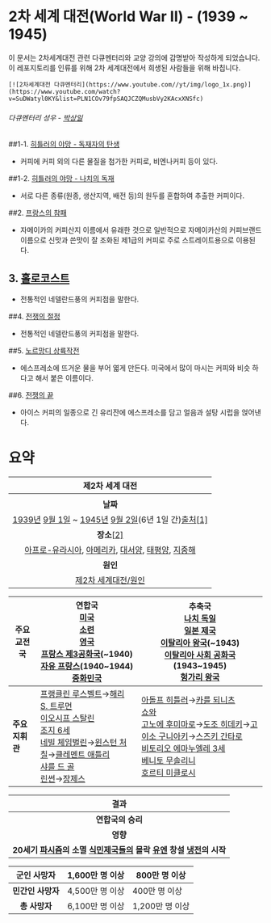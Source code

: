 # 2차 세계 대전(World War II) - (1939 ~ 1945)

이 문서는 2차세계대전 관련 다큐멘터리와 교양 강의에 감명받아 작성하게 되었습니다. 이 레포지토리를 인류를 위해 2차 세계대전에서 희생된 사람들을 위해 바칩니다.

`[![2차세계대전 다큐멘터리](https://www.youtube.com//yt/img/logo_1x.png)](https://www.youtube.com/watch?v=SuDWatyl0KY&list=PLN1COv79fpSAQJCZQMusbVy2KAcxXNSfc)`

###### 다큐멘터리 성우 - [박상일](https://ko.wikipedia.org/wiki/박상일)

##1-1. [히틀러의 야망 - 독재자의 탄생](https://www.youtube.com/watch?v=SuDWatyl0KY&list=PLN1COv79fpSAQJCZQMusbVy2KAcxXNSfc)


- 커피에 커피 외의 다른 물질을 첨가한 커피로, 비엔나커피 등이 있다.


##1-2. [히틀러의 야망 - 나치의 독재](https://www.youtube.com/watch?v=ixPgeCAJPE4&index=2&list=PLN1COv79fpSAQJCZQMusbVy2KAcxXNSfc)


- 서로 다른 종류(원종, 생산지역, 배전 등)의 원두를 혼합하여 추출한 커피이다.


##2. [프랑스의 참패](https://www.youtube.com/watch?v=ntpt4dnaM18&list=PLN1COv79fpSAQJCZQMusbVy2KAcxXNSfc&index=3)


- 자메이카의 커피산지 이름에서 유래한 것으로 일반적으로 자메이카산의 커피브랜드 이름으로 신맛과 쓴맛이 잘 조화된 제1급의 커피로 주로 스트레이트용으로 이용된다.


## 3. [홀로코스트](https://www.youtube.com/watch?v=T96aM9vXOns&list=PLN1COv79fpSAQJCZQMusbVy2KAcxXNSfc&index=4)

- 전통적인 네델란드풍의 커피점을 말한다.

##4. [전쟁의 절정](https://www.youtube.com/watch?v=RnxAtaet8ak&list=PLN1COv79fpSAQJCZQMusbVy2KAcxXNSfc&index=5)


- 전통적인 네델란드풍의 커피점을 말한다.


##5. [노르망디 상륙작전](https://www.youtube.com/watch?v=yXkoUpw6Dt8&list=PLN1COv79fpSAQJCZQMusbVy2KAcxXNSfc&index=6)


- 에스프레소에 뜨거운 물을 부어 엷게 만든다. 미국에서 많이 마시는 커피와 비슷 하다고 해서 붙은 이름이다.


##6. [전쟁의 끝](https://www.youtube.com/watch?v=3vTAFowjqwQ&index=7&list=PLN1COv79fpSAQJCZQMusbVy2KAcxXNSfc)


- 아이스 커피의 일종으로 긴 유리잔에 에스프레소를 담고 얼음과 설탕 시럽을 얹어낸다.




# 요약

|              **제2차 세계 대전**               |
| :--------------------------------------: |
|                  ![]()                   |
|                  **날짜**                  |
| [1939년](https://namu.wiki/w/1939%EB%85%84) [9월 1일](https://namu.wiki/w/9%EC%9B%94%201%EC%9D%BC) ~ [1945년](https://namu.wiki/w/1945%EB%85%84) [9월 2일](https://namu.wiki/w/9%EC%9B%94%202%EC%9D%BC)(6년 1일 간)[출처](http://en.wikipedia.org/wiki/World_War_II)[[1\]](https://namu.wiki/w/#fn-1) |
| **장소**[[2\]](https://namu.wiki/w/#fn-2)  |
| [아프로-유라시아](https://namu.wiki/w/%EC%95%84%ED%94%84%EB%A1%9C-%EC%9C%A0%EB%9D%BC%EC%8B%9C%EC%95%84), [아메리카](https://namu.wiki/w/%EC%95%84%EB%A9%94%EB%A6%AC%EC%B9%B4), [대서양](https://namu.wiki/w/%EB%8C%80%EC%84%9C%EC%96%91), [태평양](https://namu.wiki/w/%ED%83%9C%ED%8F%89%EC%96%91), [지중해](https://namu.wiki/w/%EC%A7%80%EC%A4%91%ED%95%B4) |
|                  **원인**                  |
| [제2차 세계대전/원인](https://namu.wiki/w/%EC%A0%9C2%EC%B0%A8%20%EC%84%B8%EA%B3%84%EB%8C%80%EC%A0%84/%EC%9B%90%EC%9D%B8) |

| **주요 교전국** | **연합국**<br>![]()[미국](https://namu.wiki/w/%EB%AF%B8%EA%B5%AD)<br>[소련](https://namu.wiki/w/%EC%86%8C%EB%A0%A8)<br>[영국](https://namu.wiki/w/%EC%98%81%EA%B5%AD)<br> [프랑스 제3공화국](https://namu.wiki/w/%ED%94%84%EB%9E%91%EC%8A%A4%20%EC%A0%9C3%EA%B3%B5%ED%99%94%EA%B5%AD)(~1940)<br> [자유 프랑스](https://namu.wiki/w/%EC%9E%90%EC%9C%A0%20%ED%94%84%EB%9E%91%EC%8A%A4)(1940~1944)<br> [중화민국](https://namu.wiki/w/%EC%A4%91%ED%99%94%EB%AF%BC%EA%B5%AD/%EA%B5%AD%EB%AF%BC%EC%A0%95%EB%B6%80) | **추축국**<br>[나치 독일](https://namu.wiki/w/%EB%82%98%EC%B9%98%20%EB%8F%85%EC%9D%BC)<br>[일본 제국](https://namu.wiki/w/%EC%9D%BC%EB%B3%B8%20%EC%A0%9C%EA%B5%AD)<br>[이탈리아 왕국](https://namu.wiki/w/%EC%9D%B4%ED%83%88%EB%A6%AC%EC%95%84%20%EC%99%95%EA%B5%AD)(~1943)<br>[이탈리아 사회 공화국](https://namu.wiki/w/%EC%9D%B4%ED%83%88%EB%A6%AC%EC%95%84%20%EC%82%AC%ED%9A%8C%20%EA%B3%B5%ED%99%94%EA%B5%AD)(1943~1945)<br>[헝가리 왕국](https://namu.wiki/w/%ED%97%9D%EA%B0%80%EB%A6%AC%20%EC%99%95%EA%B5%AD) |
| ---------- | ---------------------------------------- | ---------------------------------------- |
| **주요 지휘관** | [프랭클린 루스벨트](https://namu.wiki/w/%ED%94%84%EB%9E%AD%ED%81%B4%EB%A6%B0%20%EB%A3%A8%EC%8A%A4%EB%B2%A8%ED%8A%B8)→[해리 S. 트루먼](https://namu.wiki/w/%ED%95%B4%EB%A6%AC%20S.%20%ED%8A%B8%EB%A3%A8%EB%A8%BC)<br>[이오시프 스탈린](https://namu.wiki/w/%EC%9D%B4%EC%98%A4%EC%8B%9C%ED%94%84%20%EC%8A%A4%ED%83%88%EB%A6%B0)<br>[조지 6세](https://namu.wiki/w/%EC%A1%B0%EC%A7%80%206%EC%84%B8)<br>[네빌 체임벌린](https://namu.wiki/w/%EB%84%A4%EB%B9%8C%20%EC%B2%B4%EC%9E%84%EB%B2%8C%EB%A6%B0)→[윈스턴 처칠](https://namu.wiki/w/%EC%9C%88%EC%8A%A4%ED%84%B4%20%EC%B2%98%EC%B9%A0)→[클레멘트 애틀리](https://namu.wiki/w/%ED%81%B4%EB%A0%88%EB%A9%98%ED%8A%B8%20%EC%95%A0%ED%8B%80%EB%A6%AC)<br>[샤를 드 골](https://namu.wiki/w/%EC%83%A4%EB%A5%BC%20%EB%93%9C%20%EA%B3%A8)<br> [린썬](https://namu.wiki/w/%EB%A6%B0%EC%8D%AC)→[장제스](https://namu.wiki/w/%EC%9E%A5%EC%A0%9C%EC%8A%A4) | [아돌프 히틀러](https://namu.wiki/w/%EC%95%84%EB%8F%8C%ED%94%84%20%ED%9E%88%ED%8B%80%EB%9F%AC)→[카를 되니츠](https://namu.wiki/w/%EC%B9%B4%EB%A5%BC%20%EB%90%98%EB%8B%88%EC%B8%A0)<br>[쇼와](https://namu.wiki/w/%EC%87%BC%EC%99%80)<br>[고노에 후미마로](https://namu.wiki/w/%EA%B3%A0%EB%85%B8%EC%97%90%20%ED%9B%84%EB%AF%B8%EB%A7%88%EB%A1%9C)→[도조 히데키](https://namu.wiki/w/%EB%8F%84%EC%A1%B0%20%ED%9E%88%EB%8D%B0%ED%82%A4)→[고이소 구니아키](https://namu.wiki/w/%EA%B3%A0%EC%9D%B4%EC%86%8C%20%EA%B5%AC%EB%8B%88%EC%95%84%ED%82%A4)→[스즈키 간타로](https://namu.wiki/w/%EC%8A%A4%EC%A6%88%ED%82%A4%20%EA%B0%84%ED%83%80%EB%A1%9C)<br> [비토리오 에마누엘레 3세](https://namu.wiki/w/%EB%B9%84%ED%86%A0%EB%A6%AC%EC%98%A4%20%EC%97%90%EB%A7%88%EB%88%84%EC%97%98%EB%A0%88%203%EC%84%B8) <br>[베니토 무솔리니](https://namu.wiki/w/%EB%B2%A0%EB%8B%88%ED%86%A0%20%EB%AC%B4%EC%86%94%EB%A6%AC%EB%8B%88) <br>[호르티 미클로시](https://namu.wiki/w/%ED%98%B8%EB%A5%B4%ED%8B%B0%20%EB%AF%B8%ED%81%B4%EB%A1%9C%EC%8B%9C) |

|                  **결과**                  |
| :--------------------------------------: |
|               **연합국의 승리**                |
|                  **영향**                  |
| **20세기 [파시즘](https://namu.wiki/w/파시즘)의 소멸**  **[식](https://namu.wiki/w/대영제국)[민](https://namu.wiki/w/프랑스%20식민제국)[제](https://namu.wiki/w/벨기에%20식민제국)[국](https://namu.wiki/w/네덜란드%20제국)[들](https://namu.wiki/w/일본%20제국)[의](https://namu.wiki/w/이탈리아%20왕국) 몰락**  **[유엔](https://namu.wiki/w/유엔) 창설**  **[냉전](https://namu.wiki/w/냉전)의 시작** |

| **군인 사망자**  | 1,600만 명 이상 | 800만 명 이상   |
| :---------: | ----------- | ----------- |
| **민간인 사망자** | 4,500만 명 이상 | 400만 명 이상   |
|  **총 사망자**  | 6,100만 명 이상 | 1,200만 명 이상 |